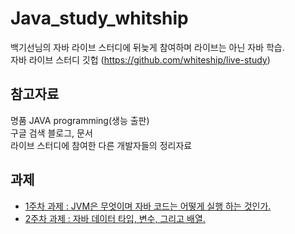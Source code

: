 # Java_study_whitship

백기선님의 자바 라이브 스터디에 뒤늦게 참여하며 라이브는 아닌 자바 학습.   
자바 라이브 스터디 깃헙 (https://github.com/whiteship/live-study)

## 참고자료

명품 JAVA programming(생능 출판)   
구글 검색 블로그, 문서   
라이브 스터디에 참여한 다른 개발자들의 정리자료   

## 과제
* [1주차 과제 : JVM은 무엇이며 자바 코드는 어떻게 실행 하는 것인가.](https://velog.io/@dbwogml15/%EC%9E%90%EB%B0%94-%EC%8A%A4%ED%84%B0%EB%94%94-1%EC%A3%BC%EC%B0%A8-%EA%B3%BC%EC%A0%9C#1-jvm%EC%9D%80-%EB%AC%B4%EC%97%87%EC%9D%B8%EA%B0%80)
* [2주차 과제 : 자바 데이터 타입, 변수, 그리고 배열.](https://velog.io/@dbwogml15/init)
